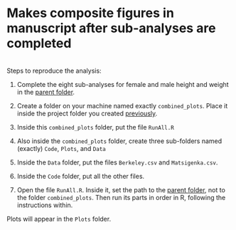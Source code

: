 # Makes composite figures in manuscript after sub-analyses are completed

<br/>
Steps to reproduce the analysis:

1) Complete the eight sub-analyses for female and male height and weight in the [parent folder](../README.md). 

2) Create a folder on your machine named exactly ``combined_plots``. Place it inside the project folder you created [previously](../README.md). 

3) Inside this ``combined_plots`` folder, put the file ``RunAll.R``

4) Also inside the ``combined_plots`` folder, create three sub-folders named (exactly) ``Code``, ``Plots``, and ``Data``

5) Inside the ``Data`` folder, put the files ``Berkeley.csv`` and ``Matsigenka.csv``.

6) Inside the ``Code`` folder, put all the other files.

7) Open the file ``RunAll.R``. Inside it, set the path to the [parent folder](../README.md), not to the folder ``combined_plots``. Then run its parts in order in R, following the instructions within.

Plots will appear in the ``Plots`` folder.
